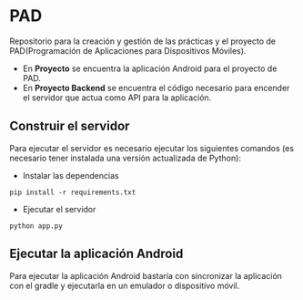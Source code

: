 # PAD
Repositorio para la creación y gestión de las prácticas y el proyecto de PAD(Programación de Aplicaciones para Dispositivos Móviles).

* En **Proyecto** se encuentra la aplicación Android para el proyecto de PAD.
* En **Proyecto Backend** se encuentra el código necesario para encender el servidor que actua como API para la aplicación.

## Construir el servidor
Para ejecutar el servidor es necesario ejecutar los siguientes comandos (es necesario tener instalada una versión actualizada de Python):
* Instalar las dependencias
```
pip install -r requirements.txt
```
* Ejecutar el servidor
```
python app.py
```
## Ejecutar la aplicación Android
Para ejecutar la aplicación Android bastaría con sincronizar la aplicación con el gradle y ejecutarla en un emulador o dispositivo móvil.
